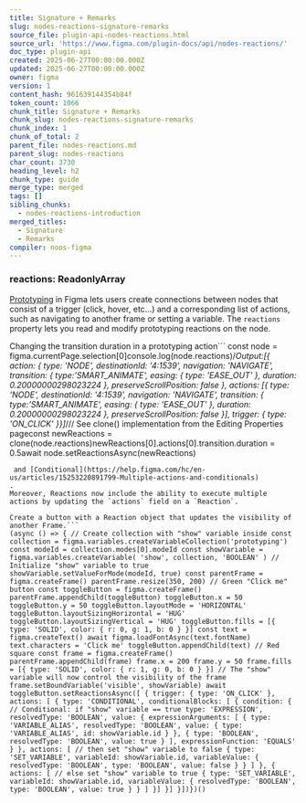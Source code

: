 ```yaml
---
title: Signature + Remarks
slug: nodes-reactions-signature-remarks
source_file: plugin-api-nodes-reactions.html
source_url: 'https://www.figma.com/plugin-docs/api/nodes-reactions/'
doc_type: plugin-api
created: 2025-06-27T00:00:00.000Z
updated: 2025-06-27T00:00:00.000Z
owner: figma
version: 1
content_hash: 961639144354b84f
token_count: 1066
chunk_title: Signature + Remarks
chunk_slug: nodes-reactions-signature-remarks
chunk_index: 1
chunk_of_total: 2
parent_file: nodes-reactions.md
parent_slug: nodes-reactions
char_count: 3730
heading_level: h2
chunk_type: guide
merge_type: merged
tags: []
sibling_chunks:
  - nodes-reactions-introduction
merged_titles:
  - Signature
  - Remarks
compiler: noos-figma
---
```


### reactions: ReadonlyArray

[Prototyping](https://help.figma.com/hc/en-us/articles/360040314193-Guide-to-prototyping-in-Figma)
 in Figma lets users create connections between nodes that consist of a trigger (click, hover, etc...) and a corresponding list of actions, such as navigating to another frame or setting a variable. The `reactions` property lets you read and modify prototyping reactions on the node.

Changing the transition duration in a prototyping action```
const node = figma.currentPage.selection[0]console.log(node.reactions)/*Output:[{ action: { type: 'NODE', destinationId: '4:1539', navigation: 'NAVIGATE', transition: { type:'SMART_ANIMATE', easing: { type: 'EASE_OUT' }, duration: 0.20000000298023224 }, preserveScrollPosition: false }, actions: [{ type: 'NODE', destinationId: '4:1539', navigation: 'NAVIGATE', transition: { type:'SMART_ANIMATE', easing: { type: 'EASE_OUT' }, duration: 0.20000000298023224 }, preserveScrollPosition: false }], trigger: { type: 'ON_CLICK' }}]*/// See clone() implementation from the Editing Properties pageconst newReactions = clone(node.reactions)newReactions[0].actions[0].transition.duration = 0.5await node.setReactionsAsync(newReactions)
```It is also possible to add Advanced Prototyping action types through the Plugin API: [Set Variable](https://help.figma.com/hc/en-us/articles/14506587589399-Use-variables-in-prototypes)
 and [Conditional](https://help.figma.com/hc/en-us/articles/15253220891799-Multiple-actions-and-conditionals)
.
Moreover, Reactions now include the ability to execute multiple actions by updating the `actions` field on a `Reaction`.

Create a button with a Reaction object that updates the visibility of another Frame.```
(async () => { // Create collection with "show" variable inside const collection = figma.variables.createVariableCollection('prototyping') const modeId = collection.modes[0].modeId const showVariable = figma.variables.createVariable( 'show', collection, 'BOOLEAN' ) // Initialize "show" variable to true showVariable.setValueForMode(modeId, true) const parentFrame = figma.createFrame() parentFrame.resize(350, 200) // Green "Click me" button const toggleButton = figma.createFrame() parentFrame.appendChild(toggleButton) toggleButton.x = 50 toggleButton.y = 50 toggleButton.layoutMode = 'HORIZONTAL' toggleButton.layoutSizingHorizontal = 'HUG' toggleButton.layoutSizingVertical = 'HUG' toggleButton.fills = [{ type: 'SOLID', color: { r: 0, g: 1, b: 0 } }] const text = figma.createText() await figma.loadFontAsync(text.fontName) text.characters = 'Click me' toggleButton.appendChild(text) // Red square const frame = figma.createFrame() parentFrame.appendChild(frame) frame.x = 200 frame.y = 50 frame.fills = [{ type: 'SOLID', color: { r: 1, g: 0, b: 0 } }] // The "show" variable will now control the visibility of the frame frame.setBoundVariable('visible', showVariable) await toggleButton.setReactionsAsync([ { trigger: { type: 'ON_CLICK' }, actions: [ { type: 'CONDITIONAL', conditionalBlocks: [ { condition: { // Conditional: if "show" variable == true type: 'EXPRESSION', resolvedType: 'BOOLEAN', value: { expressionArguments: [ { type: 'VARIABLE_ALIAS', resolvedType: 'BOOLEAN', value: { type: 'VARIABLE_ALIAS', id: showVariable.id } }, { type: 'BOOLEAN', resolvedType: 'BOOLEAN', value: true } ], expressionFunction: 'EQUALS' } }, actions: [ // then set "show" variable to false { type: 'SET_VARIABLE', variableId: showVariable.id, variableValue: { resolvedType: 'BOOLEAN', type: 'BOOLEAN', value: false } } ] }, { actions: [ // else set "show" variable to true { type: 'SET_VARIABLE', variableId: showVariable.id, variableValue: { resolvedType: 'BOOLEAN', type: 'BOOLEAN', value: true } } ] }] }] }])})()
```
